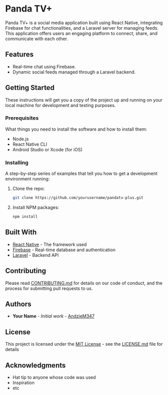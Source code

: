 # Panda TV+

Panda TV+ is a social media application built using React Native, integrating Firebase for chat functionalities, and a Laravel server for managing feeds. This application offers users an engaging platform to connect, share, and communicate with each other.

## Features

- Real-time chat using Firebase.
- Dynamic social feeds managed through a Laravel backend.

## Getting Started

These instructions will get you a copy of the project up and running on your local machine for development and testing purposes.

### Prerequisites

What things you need to install the software and how to install them:

- Node.js
- React Native CLI
- Android Studio or Xcode (for iOS)

### Installing

A step-by-step series of examples that tell you how to get a development environment running:

1. Clone the repo:
   ```bash
   git clone https://github.com/yourusername/pandatv-plus.git
   ```
2. Install NPM packages:
   ```bash
   npm install
   ```

## Built With

- [React Native](https://reactnative.dev/) - The framework used
- [Firebase](https://firebase.google.com/) - Real-time database and authentication
- [Laravel](https://laravel.com/) - Backend API

## Contributing

Please read [CONTRIBUTING.md](#) for details on our code of conduct, and the process for submitting pull requests to us.

## Authors

- **Your Name** - _Initial work_ - [AndzieM347](https://github.com/Andzie-M347)

## License

This project is licensed under the [MIT License](LICENSE.md) - see the [LICENSE.md](LICENSE.md) file for details

## Acknowledgments

- Hat tip to anyone whose code was used
- Inspiration
- etc

```

```
